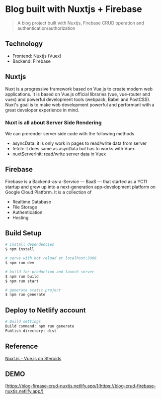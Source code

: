 # Blog built with Nuxtjs + Firebase

> A blog project built with Nuxtjs, Firebase CRUD operation and authentication/authorization

## Technology
- Frontend: Nuxtjs (Vuex)
- Backend: Firebase
  
## Nuxtjs
Nuxt is a progressive framework based on Vue.js to create modern web applications. It is based on Vue.js official libraries (vue, vue-router and vuex) and powerful development tools (webpack, Babel and PostCSS). Nuxt's goal is to make web development powerful and performant with a great developer experience in mind.

### Nuxt is all about Server Side Rendering
We can prerender server side code with the following methods
- asyncData: it is only work in pages to read/write data from server
- fetch: it does same as asynData but has to works with Vuex
- nuxtServerInit: read/write server data in Vuex


## Firebase
Firebase is a Backend-as-a-Service — BaaS — that started as a YC11 startup and grew up into a next-generation app-development platform on Google Cloud Platform.
It is a collection of  
- Realtime Database
- File Storage
- Authentication
- Hosting


## Build Setup

```bash
# install dependencies
$ npm install

# serve with hot reload at localhost:3000
$ npm run dev

# build for production and launch server
$ npm run build
$ npm run start

# generate static project
$ npm run generate
```

## Deploy to Netlify account

```bash
# Build settings
Build command: npm run generate
Publish directory: dist
```

## Reference
[Nuxt.js - Vue.js on Steroids](https://www.udemy.com/course/nuxtjs-vuejs-on-steroids/)
  
## DEMO
[https://blog-firease-crud-nuxtjs.netlify.app/](https://blog-crud-firebase-nuxtjs.netlify.app/)
